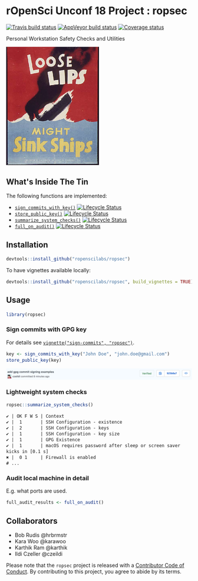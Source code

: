 
rOpenSci Unconf 18 Project : ropsec
===================================

<!-- badges: start -->
[![Travis build status](https://travis-ci.org/ropenscilabs/ropsec.svg?branch=master)](https://travis-ci.org/ropenscilabs/ropsec) [![AppVeyor build status](https://ci.appveyor.com/api/projects/status/55vx8b5jckpa216a?svg=true)](https://ci.appveyor.com/project/czeildi/ropsec-w5fnj) [![Coverage status](https://codecov.io/gh/ropenscilabs/ropsec/branch/master/graph/badge.svg)](https://codecov.io/github/ropenscilabs/ropsec?branch=master) <!-- badges: end -->

Personal Workstation Safety Checks and Utilities

<img src="man/figures/Loose_lips_might_sink_ships.jpg" style="width: 50%; height: 50%"/>

What's Inside The Tin
---------------------

The following functions are implemented:

-   [`sign_commits_with_key()`](#sign-commits) [![Lifecycle Status](https://img.shields.io/badge/lifecycle-maturing-blue.svg)](https://www.tidyverse.org/lifecycle/)
-   [`store_public_key()`](#sign-commits) [![Lifecycle Status](https://img.shields.io/badge/lifecycle-maturing-blue.svg)](https://www.tidyverse.org/lifecycle/)
-   [`summarize_system_checks()`](#lightweight-system-checks) [![Lifecycle Status](https://img.shields.io/badge/lifecycle-experimental-orange.svg)](https://www.tidyverse.org/lifecycle/)
-   [`full_on_audit()`](#audit) [![Lifecycle Status](https://img.shields.io/badge/lifecycle-experimental-orange.svg)](https://www.tidyverse.org/lifecycle/)

Installation
------------

``` r
devtools::install_github("ropenscilabs/ropsec")
```

To have vignettes available locally:

``` r
devtools::install_github("ropenscilabs/ropsec", build_vignettes = TRUE)
```

Usage
-----

``` r
library(ropsec)
```

### Sign commits with GPG key

For details see [`vignette("sign-commits", "ropsec")`](https://ropenscilabs.github.io/ropsec/articles/sign-commits.html).

``` r
key <- sign_commits_with_key("John Doe", "john.doe@gmail.com")
store_public_key(key)
```

<img src="man/figures/signed_commit.png" align="center"/>

### Lightweight system checks

``` r
ropsec::summarize_system_checks()
```

    ✔ | OK F W S | Context
    ✔ |  1       | SSH Configuration - existence
    ✔ |  2       | SSH Configuration - keys
    ✔ |  1       | SSH Configuration - key size
    ✔ |  1       | GPG Existence
    ✔ |  1       | macOS requires password after sleep or screen saver kicks in [0.1 s]
    ✖ |  0 1     | Firewall is enabled
    # ...

### Audit local machine in detail

E.g. what ports are used.

``` r
full_audit_results <- full_on_audit()
```

Collaborators
-------------

-   Bob Rudis @hrbrmstr
-   Kara Woo @karawoo
-   Karthik Ram @karthik
-   Ildi Czeller @czeildi

Please note that the `ropsec` project is released with a [Contributor Code of Conduct](CODE_OF_CONDUCT.md). By contributing to this project, you agree to abide by its terms.
